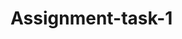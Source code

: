 # Assignment-task-1
<html lang="en">

<head>
    <meta charset="UTF-8">
    <meta name="viewport" content="width=device-width,initial-scale=1.0">
    <meta http-equiv="X-UA-Compatible" content="ie=edge">
    <title>Navigation</title>
    <style>
        .navbar {
            background-color:skyblue;
            border-radius: 35px;
        }

        .navbar ul {
            overflow: auto;
        }

        .navbar li {
            float: left;
            list-style: none;
            margin: 30px 20px;

        }

        .navbar li a {
            padding: 3px 3px;
            text-decoration: none;
            color: white;
        }
    </style>
</head>

<body>
    <div>

    
    <header>
        <nav class="navbar">
            <div>
                <ul>
                    <li><a href="#">Home</a></li>
                    <li><a href="#">About</a></li>
                    <li><a href="#">Services</a></li>
                    <li><a href="#">Contact Us</a></li>

            </div>
            </ul>
        </nav>
    </header>
</div>

    <head>
        <meta charset="utf-8">
        <meta name="viewport" content="width=device-width, initial-scale=1">


        <link href="https://cdn.jsdelivr.net/npm/bootstrap@5.1.3/dist/css/bootstrap.min.css" rel="stylesheet"
            integrity="sha384-1BmE4kWBq78iYhFldvKuhfTAU6auU8tT94WrHftjDbrCEXSU1oBoqyl2QvZ6jIW3" crossorigin="anonymous">

        <title>Reponsive Slider</title>
    </head>

    <div id="carouselExampleCaptions" class="container-fluid carousel slide" data-bs-ride="carousel" height="50%">
        <div class="carousel-indicators">
            <button type="button" data-bs-target="#carouselExampleCaptions" data-bs-slide-to="0" class="active"
                aria-current="true" aria-label="Slide 1"></button>
            <button type="button" data-bs-target="#carouselExampleCaptions" data-bs-slide-to="1"
                aria-label="Slide 2"></button>
            <button type="button" data-bs-target="#carouselExampleCaptions" data-bs-slide-to="2"
                aria-label="Slide 3"></button>
        </div>
        <div class="carousel-inner">
            <div class="carousel-item active">
                <img src="img/3.jpg" class="d-block w-100" alt="...">
                <div class="carousel-caption d-none d-md-block">

                </div>
            </div>
            <div class="carousel-item">
                <img src="img/6.jpg" class="d-block w-100" alt="...">
                <div class="carousel-caption d-none d-md-block">

                </div>
            </div>
            <div class="carousel-item">
                <img src="img/7.jpg" class="d-block w-100" alt="...">
                <div class="carousel-caption d-none d-md-block">

                </div>


            </div>
            <button class="carousel-control-prev" type="button" data-bs-target="#carouselExampleCaptions"
                data-bs-slide="prev">
                <span class="carousel-control-prev-icon" aria-hidden="true"></span>
                <span class="visually-hidden">Previous</span>
            </button>
            <button class="carousel-control-next" type="button" data-bs-target="#carouselExampleCaptions"
                data-bs-slide="next">
                <span class="carousel-control-next-icon" aria-hidden="true"></span>
                <span class="visually-hidden">Next</span>
            </button>
        </div>

        <!-- Optional JavaScript; choose one of the two! -->

        <!-- Option 1: Bootstrap Bundle with Popper -->
        <script src="https://cdn.jsdelivr.net/npm/bootstrap@5.1.3/dist/js/bootstrap.bundle.min.js"
            integrity="sha384-ka7Sk0Gln4gmtz2MlQnikT1wXgYsOg+OMhuP+IlRH9sENBO0LRn5q+8nbTov4+1p"
            crossorigin="anonymous"></script>

        <!-- Option 2: Separate Popper and Bootstrap JS -->
        <!--
        <script src="https://cdn.jsdelivr.net/npm/@popperjs/core@2.10.2/dist/umd/popper.min.js" integrity="sha384-7+zCNj/IqJ95wo16oMtfsKbZ9ccEh31eOz1HGyDuCQ6wgnyJNSYdrPa03rtR1zdB" crossorigin="anonymous"></script>
        <script src="https://cdn.jsdelivr.net/npm/bootstrap@5.1.3/dist/js/bootstrap.min.js" integrity="sha384-QJHtvGhmr9XOIpI6YVutG+2QOK9T+ZnN4kzFN1RtK3zEFEIsxhlmWl5/YESvpZ13" crossorigin="anonymous"></script>
        -->

</html>
<header>
    <div class="container">
        <div class="row">
            <div class="col-7">
                <h1>
                    Latest News

                    <h1> LyrArc Article Gist</h1>
                    Defense experts in Britain say the part of the Russian army that is modern is not large,
                    and the part that is large is not modern. The Russian advance attack in Ukraine has floundered,
                    says this report in the WSJ. About 25% of the Russian army is made up of conscripts.
                    The hundreds of billions of dollars spent on modernization of the Russian armed forces have been
                    spread thinly,
                    and dissipated also because of corruption and poor management.

                    
                </h1>

            </div>

            <div class="col-5">
                <div class="container">
                    <div class="row">
                        <div class="col-6">
                            <h1>Login</h1>
                            <div class="input-box">
                                <span class="details">Email Id</span>
                                <input type="text" placeholder="Enter your email" required>
                            </div>
                            <div class="input-box">
                                <span class="details">Password</span>
                                <input type="text" placeholder="Enter your password" required>
                            </div>
                            <p></p>
                            <div class="button">

                                <input type="submit" value="Submit" onclick="myFunction()">


                            </div>

                        </div>
                        <br>
                        <div class="col-6">
                            <h1>SignUp</h1>
                            <div class="content">
                                <form action="#">
                                    <div class="user-details">
                                        <div class="input-box">
                                            <span class="details">Full Name</span>
                                            <input type="text" placeholder="Enter your name" required>
                                        </div>
                                        <div class="input-box">
                                            <span class="details">Email Id</span>
                                            <input type="text" placeholder="Enter your email" required>
                                        </div>
                                        <div class="input-box">
                                            <span class="details">Phone Number</span>
                                            <input type="text" placeholder="Enter your number" required>
                                        </div>
                                        <div class="input-box">
                                            <span class="details">Address</span>
                                            <input type="text" placeholder="Enter your email" required>
                                        </div>
                                        <div class="input-box">
                                            <span class="details">Password</span>
                                            <input type="text" placeholder="Enter your password" required>
                                        </div>
                                        <div class="input-box">
                                            <span class="details">Confirm Password</span>
                                            <input type="text" placeholder="Confirm your password" required>
                                        </div>



                                    </div>

                            </div>
                            <div class="button">

                                <input type="submit" value="Submit" onclick="myFunction()">


                            </div>
                        </div></br>


                    </div>
                    <div class="col-5">
                        <div class="container">


                            <script>
                                function myFunction() {
                                    var txt;
                                    if (confirm("Are You Want To Sumbit")) {
                                        txt = "You pressed Ok";
                                    }
                                    else {
                                        txt = "You pressed Cancel";
                                    }
                                }
                            </script>

                            </form>
                        </div>
                    </div>
                </div>
            </div>
            <html lang="en" dir="ltr">

            <head>
                <meta charset="UTF-8">
                <title>Responsive JOB APPLICATION FORM | CodingLab </title>
                <link rel="stylesheet" href="style.css">
                <meta name="viewport" content="width=device-width, initial-scale=1.0">
            </head>


        </div>


        </html>



    </div>
    </div>
    <footer class="d-flex flex-wrap justify-content-between align-items-center py-3 my-4 border-top">
        <div class="col-md-4 d-flex align-items-center">
          <a href="/" class="mb-3 me-2 mb-md-0 text-muted text-decoration-none lh-1">
            <svg class="bi" width="30" height="24"><use xlink:href="#bootstrap"></use></svg>
          </a>
          <span class="text-muted">© 2021 Company, Inc</span>
        </div>
    
        <ul class="nav col-md-4 justify-content-end list-unstyled d-flex">
          <li class="ms-3"><a class="text-muted" href="#"><svg class="bi" width="24" height="24"><use xlink:href="#twitter"></use></svg></a></li>
          <li class="ms-3"><a class="text-muted" href="#"><svg class="bi" width="24" height="24"><use xlink:href="#instagram"></use></svg></a></li>
          <li class="ms-3"><a class="text-muted" href="#"><svg class="bi" width="24" height="24"><use xlink:href="#facebook"></use></svg></a></li>
        </ul>
      </footer>
    </body>

    </html>
